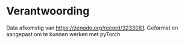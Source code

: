 # Verantwoording
Data afkomstig van https://zenodo.org/record/3233081.
Geformat en aangepast om te kunnen werken met pyTorch.

